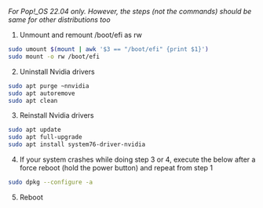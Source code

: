 _For Pop!\_OS 22.04 only. However, the steps (not the commands) should be same for other distributions too_

1. Unmount and remount /boot/efi as rw

  ```bash
  sudo umount $(mount | awk '$3 == "/boot/efi" {print $1}')
  sudo mount -o rw /boot/efi
  ```

2. Uninstall Nvidia drivers

  ```bash
  sudo apt purge ~nnvidia
  sudo apt autoremove
  sudo apt clean
  ```

3. Reinstall Nvidia drivers

  ```bash
  sudo apt update
  sudo apt full-upgrade
  sudo apt install system76-driver-nvidia
  ```
4. If your system crashes while doing step 3 or 4, execute the below after a force reboot (hold the power button) and repeat from step 1

  ```bash
  sudo dpkg --configure -a
  ```
5. Reboot
